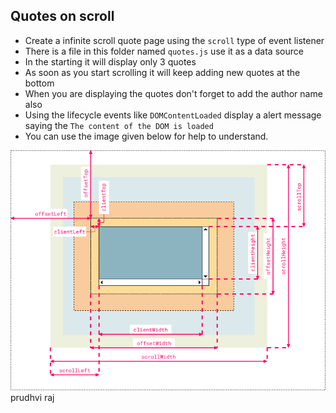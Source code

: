 ## Quotes on scroll

- Create a infinite scroll quote page using the `scroll` type of event listener
- There is a file in this folder named `quotes.js` use it as a data source
- In the starting it will display only 3 quotes
- As soon as you start scrolling it will keep adding new quotes at the bottom
- When you are displaying the quotes don't forget to add the author name also
- Using the lifecycle events like `DOMContentLoaded` display a alert message saying the `The content of the DOM is loaded`
- You can use the image given below for help to understand.

![](./terms.png)
prudhvi raj